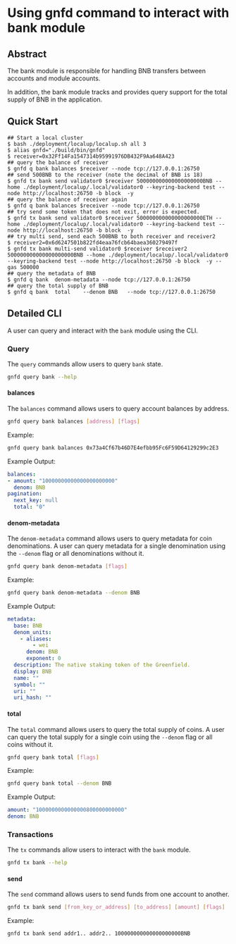 # Using gnfd command to interact with bank module

## Abstract
The bank module is responsible for handling BNB transfers between
accounts and module accounts.

In addition, the bank module tracks and provides query support for the total
supply of BNB in the application.

## Quick Start

```
## Start a local cluster
$ bash ./deployment/localup/localup.sh all 3
$ alias gnfd="./build/bin/gnfd"
$ receiver=0x32Ff14Fa1547314b95991976DB432F9Aa648A423
## query the balance of receiver
$ gnfd q bank balances $receiver --node tcp://127.0.0.1:26750 
## send 500BNB to the receiver (note the decimal of BNB is 18)
$ gnfd tx bank send validator0 $receiver 500000000000000000000BNB --home ./deployment/localup/.local/validator0 --keyring-backend test --node http://localhost:26750 -b block  -y
## query the balance of receiver again
$ gnfd q bank balances $receiver --node tcp://127.0.0.1:26750 
## try send some token that does not exit, error is expected.
$ gnfd tx bank send validator0 $receiver 500000000000000000000ETH --home ./deployment/localup/.local/validator0 --keyring-backend test --node http://localhost:26750 -b block  -y
## try multi send, send each 500BNB to both receiver and receiver2
$ receiver2=0x6d6247501b822fd4eaa76fcb64baea360279497f
$ gnfd tx bank multi-send validator0 $receiver $receiver2 500000000000000000000BNB --home ./deployment/localup/.local/validator0 --keyring-backend test --node http://localhost:26750 -b block  -y --gas 500000
## query the metadata of BNB
$ gnfd q bank  denom-metadata --node tcp://127.0.0.1:26750 
## query the total supply of BNB
$ gnfd q bank  total    --denom BNB   --node tcp://127.0.0.1:26750 
```

## Detailed CLI

A user can query and interact with the `bank` module using the CLI.

### Query

The `query` commands allow users to query `bank` state.

```sh
gnfd query bank --help
```

#### balances

The `balances` command allows users to query account balances by address.

```sh
gnfd query bank balances [address] [flags]
```

Example:

```sh
gnfd query bank balances 0x73a4Cf67b46D7E4efbb95Fc6F59D64129299c2E3
```

Example Output:

```yml
balances:
- amount: "10000000000000000000000"
  denom: BNB
pagination:
  next_key: null
  total: "0"
```

#### denom-metadata

The `denom-metadata` command allows users to query metadata for coin denominations. A user can query metadata for a single denomination using the `--denom` flag or all denominations without it.

```sh
gnfd query bank denom-metadata [flags]
```

Example:

```sh
gnfd query bank denom-metadata --denom BNB
```

Example Output:

```yml
metadata:
  base: BNB
  denom_units:
    - aliases:
        - wei
      denom: BNB
      exponent: 0
  description: The native staking token of the Greenfield.
  display: BNB
  name: ""
  symbol: ""
  uri: ""
  uri_hash: ""
```

#### total

The `total` command allows users to query the total supply of coins. A user can query the total supply for a single coin using the `--denom` flag or all coins without it.

```sh
gnfd query bank total [flags]
```

Example:

```sh
gnfd query bank total --denom BNB
```

Example Output:

```yml
amount: "1000000000000000800000000000"
denom: BNB
```

### Transactions

The `tx` commands allow users to interact with the `bank` module.

```sh
gnfd tx bank --help
```

#### send

The `send` command allows users to send funds from one account to another.

```sh
gnfd tx bank send [from_key_or_address] [to_address] [amount] [flags]
```

Example:

```sh
gnfd tx bank send addr1.. addr2.. 100000000000000000000BNB
```